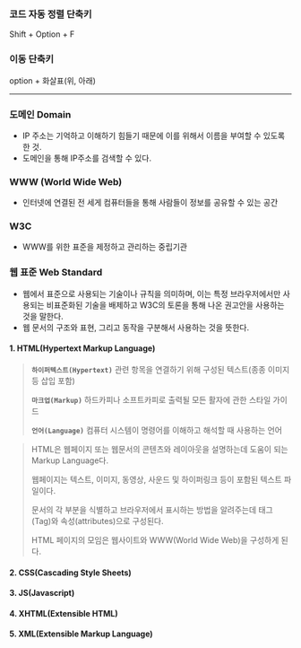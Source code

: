 <h3 id="코드-자동-정렬-단축키">코드 자동 정렬 단축키</h3>
<p>Shift + Option + F</p>
<h3 id="이동-단축키">이동 단축키</h3>
<p>option + 화살표(위, 아래) </p>
<hr />
<h3 id="도메인-domain">도메인 Domain</h3>
<ul>
<li>IP 주소는 기억하고 이해하기 힘들기 때문에 이를 위해서 이름을 부여할 수 있도록 한 것.</li>
<li>도메인을 통해 IP주소를 검색할 수 있다.</li>
</ul>
<h3 id="www-world-wide-web">WWW (World Wide Web)</h3>
<ul>
<li>인터넷에 연결된 전 세게 컴퓨터들을 통해 사람들이 정보를 공유할 수 있는 공간</li>
</ul>
<h3 id="w3c">W3C</h3>
<ul>
<li>WWW를 위한 표준을 제정하고 관리하는 중립기관</li>
</ul>
<h3 id="웹-표준-web-standard">웹 표준 Web Standard</h3>
<ul>
<li>웹에서 표준으로 사용되는 기술이나 규칙을 의미하며, 이는 특정 브라우저에서만 사용되는 비표준화된 기술을 배제하고 W3C의 토론을 통해 나온 권고안을 사용하는 것을 말한다.</li>
<li>웹 문서의 구조와 표현, 그리고 동작을 구분해서 사용하는 것을 뜻한다.</li>
</ul>
<h4 id="1-htmlhypertext-markup-language">1. HTML(Hypertext Markup Language)</h4>
<blockquote>
<p><strong><code>하이퍼텍스트(Hypertext)</code></strong> 관련 항목을 연결하기 위해 구성된 텍스트(종종 이미지 등 삽입 포함)</p>
<p><strong><code>마크업(Markup)</code></strong> 하드카피나 소프트카피로 출력될 모든 활자에 관한 스타일 가이드</p>
<p><strong><code>언어(Language)</code></strong> 컴퓨터 시스템이 명령어를 이해하고 해석할 때 사용하는 언어</p>
</blockquote>
<blockquote>
<p>HTML은 웹페이지 또는 웹문서의 콘텐츠와 레이아웃을 설명하는데 도움이 되는 Markup Language다.</p>
<p>웹페이지는 텍스트, 이미지, 동영상, 사운드 및 하이퍼링크 등이 포함된 텍스트 파일이다. </p>
<p>문서의 각 부분을 식별하고 브라우저에서 표시하는 방법을 알려주는데 태그(Tag)와 속성(attributes)으로 구성된다.</p>
<p>HTML 페이지의 모임은 웹사이트와 WWW(World Wide Web)을 구성하게 된다. </p>
</blockquote>
<h4 id="2-csscascading-style-sheets">2. CSS(Cascading Style Sheets)</h4>
<h4 id="3-jsjavascript">3. JS(Javascript)</h4>
<h4 id="4-xhtmlextensible-html">4. XHTML(Extensible HTML)</h4>
<h4 id="5-xmlextensible-markup-language">5. XML(Extensible Markup Language)</h4>